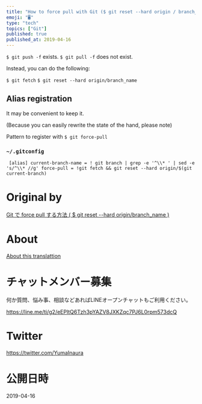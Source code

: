 ```yaml
---
title: "How to force pull with Git ($ git reset --hard origin / branch_name)"
emoji: "🖥"
type: "tech"
topics: ["Git"]
published: true
published_at: 2019-04-16
---
```


`$ git push -f` exists. `$ git pull -f` does not exist.

Instead, you can do the following:

`$ git fetch` `$ git reset --hard origin/branch_name`

## Alias registration 

It may be convenient to keep it.

(Because you can easily rewrite the state of the hand, please note)

Pattern to register with `$ git force-pull`

### `~/.gitconfig` 
 

     [alias] current-branch-name = ! git branch | grep -e '^\\* ' | sed -e 's/^\\* //g' force-pull = !git fetch && git reset --hard origin/$(git current-branch) 



# Original by
[Git で force pull する方法 ( $ git reset --hard origin/branch_name ) ](https://qiita.com/Yinaura/items/30992f25b87f76af3ba2)

# About

[About this translattion](https://qiita.com/YumaInaura/items/7f6fd1e9310a6816469a)








<!-- Update From Qiita API -->

# チャットメンバー募集


何か質問、悩み事、相談などあればLINEオープンチャットもご利用ください。

https://line.me/ti/g2/eEPltQ6Tzh3pYAZV8JXKZqc7PJ6L0rpm573dcQ





# Twitter


https://twitter.com/YumaInaura


<!-- Update From Qiita API -->



# 公開日時

2019-04-16
